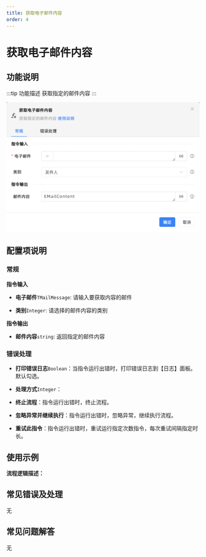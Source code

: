 ```yaml
---
title: 获取电子邮件内容
order: 4
---
```


# 获取电子邮件内容

## 功能说明

:::tip 功能描述
获取指定的邮件内容
:::

![获取电子邮件内容](../../../assets/获取电子邮件内容_command.png)

## 配置项说明

### 常规

**指令输入**

- **电子邮件**`TMailMessage`: 请输入要获取内容的邮件

- **类别**`Integer`: 请选择的邮件内容的类别


**指令输出**

- **邮件内容**`string`: 返回指定的邮件内容

### 错误处理

- **打印错误日志**`Boolean`：当指令运行出错时，打印错误日志到【日志】面板。默认勾选。

- **处理方式**`Integer`：

 - **终止流程**：指令运行出错时，终止流程。

 - **忽略异常并继续执行**：指令运行出错时，忽略异常，继续执行流程。

 - **重试此指令**：指令运行出错时，重试运行指定次数指令，每次重试间隔指定时长。

## 使用示例

**流程逻辑描述：** 

## 常见错误及处理

无

## 常见问题解答

无

